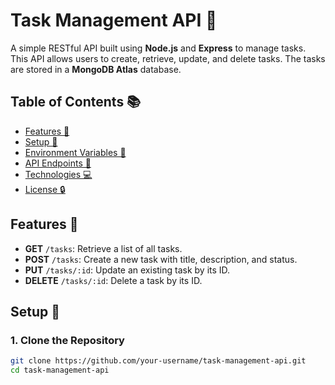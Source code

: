 # Task Management API 📝

A simple RESTful API built using **Node.js** and **Express** to manage tasks. This API allows users to create, retrieve, update, and delete tasks. The tasks are stored in a **MongoDB Atlas** database.

## Table of Contents 📚

- [Features 🚀](#features-rocket)
- [Setup 🔧](#setup-)
- [Environment Variables 🌿](#environment-variables-)
- [API Endpoints 📡](#api-endpoints-)
- [Technologies 💻](#technologies-)
- [License 🔒](#license-)

## Features 🚀

- **GET** `/tasks`: Retrieve a list of all tasks.
- **POST** `/tasks`: Create a new task with title, description, and status.
- **PUT** `/tasks/:id`: Update an existing task by its ID.
- **DELETE** `/tasks/:id`: Delete a task by its ID.

## Setup 🔧

### 1. Clone the Repository

```bash
git clone https://github.com/your-username/task-management-api.git
cd task-management-api
